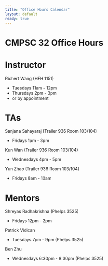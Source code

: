 ```yaml
---
title: "Office Hours Calendar"
layout: default
ready: true
---
```


<h1><strong>CMPSC 32 Office Hours</strong></h1>

# Instructor
Richert Wang (HFH 1151)
* Tuesdays 11am - 12pm
* Thursdays 2pm - 3pm
* or by appointment

# TAs
Sanjana Sahayaraj (Trailer 936 Room 103/104)
* Fridays 1pm - 3pm

Kun Wan (Trailer 936 Room 103/104)
* Wednesdays 4pm - 5pm

Yun Zhao (Trailer 936 Room 103/104)
* Fridays 8am - 10am

# Mentors
Shreyas Radhakrishna (Phelps 3525)
* Fridays 12pm - 2pm

Patrick Vidican
* Tuesdays 7pm - 9pm (Phelps 3525)

Ben Zhu
* Wednesdays 6:30pm - 8:30pm (Phelps 3525)

